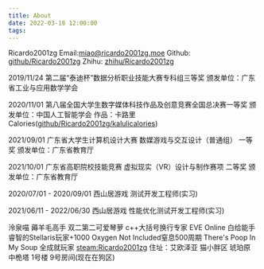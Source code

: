 ```yaml
---
title: About
date: 2022-03-18 12:00:00
tags:
---
```

Ricardo2001zg
Email:miao@ricardo2001zg.moe
Github: [github/Ricardo2001zg](https://github.com/Ricardo2001ZG)
Zhihu: [zhihu/Ricardo2001zg](https://www.zhihu.com/people/ricardo2001)

2019/11/24 第二届“泰迪杯”数据分析职业技能大赛专科组三等奖
颁发单位：广东省工业与应用数学学会

2020/11/01 第八届全国大学生数字媒体科技作品及创意竞赛全国总决赛一等奖
颁发单位：中国人工智能学会
作品：卡路里Calories([github/Ricardo2001zg/kalulicalories](https://github.com/Ricardo2001ZG/kalulicalories))

2021/09/01 广东省大学生计算机设计大赛 数媒游戏与交互设计（普通组） 一等奖
颁发单位：广东省教育厅

2021/10/01 广东省高职院校技能竞赛 虚拟现实（VR）设计与制作赛项 二等奖
颁发单位：广东省教育厅

2020/07/01 - 2020/09/01 西山居游戏 测试开发工程师(实习)

2021/06/11 - 2022/06/30 西山居游戏 性能优化测试开发工程师(实习)

泠泉喵
薅羊毛高手
双二第二可爱琴萝
c++大括号换行专家
EVE Online 白给能手
睿智的Stellaris玩家+1000
Oxygen Not Included窒息500周期
There's Poop In My Soup 全成就玩家
[steam:Ricardo2001zg](https://steamcommunity.com/id/Ricardo2001zg/)
住址：艾欧泽亚 猫小胖区 琥珀原 中桅塔 1号楼 9号房间(现在在狗区)
